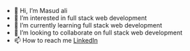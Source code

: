 - 👋 Hi, I’m Masud ali
- 👀 I’m interested in full stack web development
- 🌱 I’m currently learning full stack web development
- 💞️ I’m looking to collaborate on full stack web development
- 📫 How to reach me [LinkedIn](https://www.linkedin.com/in/saiyyad-masud-ali-615228277/)

<!---
masud3271/masud3271 is a ✨ special ✨ repository because its `README.md` (this file) appears on your GitHub profile.
You can click the Preview link to take a look at your changes.
--->
